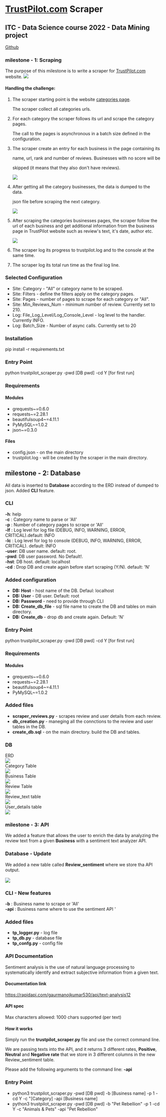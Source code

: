 # [TrustPilot.com](https://www.trustpilot.com) Scraper

## ITC - Data Science course 2022 - Data Mining project

[Github](https://github.com/aylior/ITC-DataMining.git)

### milestone - 1: Scraping

The purpose of this milestone is to write a scraper for [TrustPilot.com](https://www.trustpilot.com) website.
<img src="img/tp.png"/>

#### Handling the challenge:

1. The scraper starting point is the website [categories page](https://www.trustpilot.com/categories).

   The scraper collect all categories urls.


2. For each category the scraper follows its url and scrape the category pages.

   The call to the pages is asynchronous in a batch size defined in the configuration.


3. The scraper create an entry for each business in the page containing its

   name, url, rank and number of reviews. Businesses with no score will be

   skipped (it means that they also don't have reviews).

   <img src="img/tpb.png"/>


4. After getting all the category businesses, the data is dumped to the data.

   json file before scraping the next category.

   <img src="img/data.png"/>


5. After scraping the categories businesses pages, the scraper follow the url of each business
   and get additional information from the business page in TrustPilot website
   such as review's text, it's date, author etc.

   <img src="img/tpr.png"/>


6. The scraper log its progress to trustpilot.log and to the console at the same time.


7. The scraper log its total run time as the final log line.

### Selected Configuration

* Site: Category - "All" or category name to be scraped.
* Site: Filters - define the filters apply on the category pages.
* Site: Pages - number of pages to scrape for each category or "All".
* Site: Min_Reviews_Num - minimum number of review. Currently set to 210.
* Log: File_Log_Level/Log_Console_Level - log level to the handler. Currently INFO.
* Log: Batch_Size - Number of async calls. Currently set to 20

### <b>Installation</b>

pip install -r requirements.txt

### <b>Entry Point</b>

python trustpilot_scraper.py -pwd [DB pwd] -cd Y [for first run]

### <b>Requirements</b>

#### <b>Modules</b>

* grequests~=0.6.0
* requests~=2.28.1
* beautifulsoup4~=4.11.1
* PyMySQL~=1.0.2
* json~=0.3.0

#### <b>Files</b>

* config.json - on the main directory
* trustpilot.log - will be created by the scraper in the main directory.

## <b>milestone - 2: Database</b>

All data is inserted to <b>Database</b> according to the ERD instead of dumped to json.
Added <b>CLI</b> feature.

### <b>CLI</b>

<b>-h</b>: help<br>
<b>-c</b> :   Category name to parse or 'All'<br>
<b>-p</b> :   Number of category pages to scrape or 'All'<br>
<b>-lf</b> :  Log level for log file (DEBUG, INFO, WARNING, ERROR, CRITICAL).default: INFO<br>
<b>-lc</b>  : Log level for log to console (DEBUG, INFO, WARNING, ERROR, CRITICAL). default: INFO<br>
<b>-user</b>: DB user name. default: root.<br>
<b>-pwd</b>: DB user password. No Default!.<br>
<b>-hst</b>:  DB host. default: localhost<br>
<b>-cd</b> :  Drop DB and create again before start scraping (Y/N). default: 'N'<br>

### <b>Added configuration</b>

* <b>DB: Host</b> - host name of the DB. Defaul: localhost
* <b>DB: User</b> - DB user. Default: root
* <b>DB: Password</b> - need to provide through CLI
* <b>DB: Create_db_file</b> - sql file name to create the DB and tables on main directory.
* <b>DB: Create_db</b> - drop db and create again. Default: 'N'

### <b>Entry Point</b>

python trustpilot_scraper.py -pwd [DB pwd] -cd Y [for first run]

### <b>Requirements</b>

#### <b>Modules</b>

* grequests~=0.6.0
* requests~=2.28.1
* beautifulsoup4~=4.11.1
* PyMySQL~=1.0.2

### <b>Added files</b>

* <b>scraper_reviews.py</b> - scrapes review and user details from each review.
* <b>db_creation.py</b> - maneging all the connctions to the review and user tables in the DB.
* <b>create_db.sql</b> - on the main directory. build the DB and tables.

### <b>DB</b><br>

ERD<br>
<img src="img/ERD.png"><br>
Category Table<br>
<img src="img/category_tbl.png"><br>
Business Table<br>
<img src="img/business_tbl.png"><br>
Review Table<br>
<img src="img/review_tbl.png"><br>
Review_text table<br>
<img src="img/review_text_tbl.png"><br>
User_details table<br>
<img src="img/user_details_tbl.png"><br>

### milestone - 3: API

We added a feature that allows the user to enrich the data
by analyzing the review text from a given **Business** with a sentiment text analyzer API.

### <b>Database - Update</b>

We added a new table called **Review_sentiment** where we store tha API output.<br><br>
<img src="img/img.png"><br>

### <b>CLI - New features</b>

<b>-b</b> :   Business name to scrape or 'All'<br>
<b>-api</b> : Business name where to use the sentiment API '<br>

### <b>Added files</b>

* <b>tp_logger.py</b> - log file
* <b>tp_db.py</b> - database file
* <b>tp_confg.py</b> - config file

### <b>API Documentation</b>

Sentiment analysis is the use of natural language processing to systematically identify and
extract subjective information from a given text.

#### Documentation link
https://rapidapi.com/gaurmanojkumar530/api/text-analysis12

#### API spec
Max characters allowed: 1000 chars supported (per text)

#### How it works

Simply run the **trustpilot_scraper.py** file and use the correct command line.

We are passing texts into the API, and it returns 3 different rates, **Positive**, **Neutral** and **Negative rate**
that we store in 3 different columns in the new Review_sentiment table.

Please add the following arguments to the command line:
<b>-api</b>

### <b>Entry Point</b>

- python3 trustpilot_scraper.py -pwd [DB pwd] -b [Business name] -p 1 -cd Y -c "[Category] -api [Business name]
- python3 trustpilot_scraper.py -pwd [DB pwd] -b "Pet Rebellion" -p 1 -cd Y -c "Animals & Pets" -api "Pet Rebellion"






